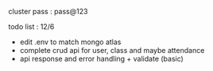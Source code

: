 cluster pass : pass@123

todo list : 12/6

- edit .env to match mongo atlas
- complete crud api for user, class and maybe attendance
- api response and error handling + validate (basic)
